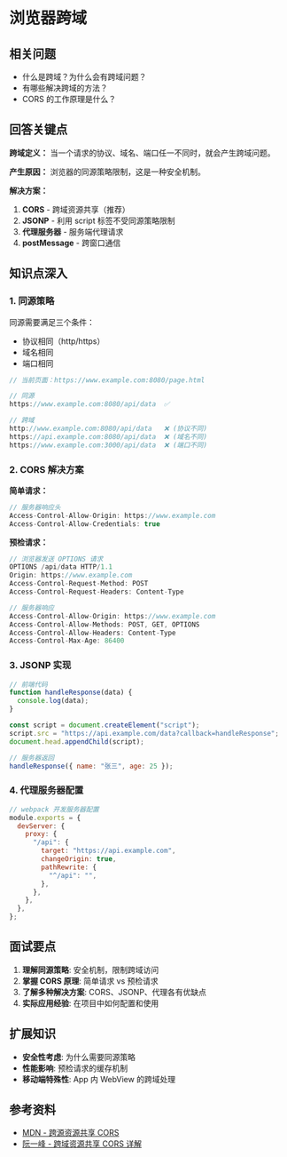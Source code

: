 # 浏览器跨域

## 相关问题

- 什么是跨域？为什么会有跨域问题？
- 有哪些解决跨域的方法？
- CORS 的工作原理是什么？

## 回答关键点

**跨域定义：** 当一个请求的协议、域名、端口任一不同时，就会产生跨域问题。

**产生原因：** 浏览器的同源策略限制，这是一种安全机制。

**解决方案：**

1. **CORS** - 跨域资源共享（推荐）
2. **JSONP** - 利用 script 标签不受同源策略限制
3. **代理服务器** - 服务端代理请求
4. **postMessage** - 跨窗口通信

## 知识点深入

### 1. 同源策略

同源需要满足三个条件：

- 协议相同（http/https）
- 域名相同
- 端口相同

```javascript
// 当前页面：https://www.example.com:8080/page.html

// 同源
https://www.example.com:8080/api/data  ✅

// 跨域
http://www.example.com:8080/api/data   ❌ (协议不同)
https://api.example.com:8080/api/data  ❌ (域名不同)
https://www.example.com:3000/api/data  ❌ (端口不同)
```

### 2. CORS 解决方案

**简单请求：**

```javascript
// 服务器响应头
Access-Control-Allow-Origin: https://www.example.com
Access-Control-Allow-Credentials: true
```

**预检请求：**

```javascript
// 浏览器发送 OPTIONS 请求
OPTIONS /api/data HTTP/1.1
Origin: https://www.example.com
Access-Control-Request-Method: POST
Access-Control-Request-Headers: Content-Type

// 服务器响应
Access-Control-Allow-Origin: https://www.example.com
Access-Control-Allow-Methods: POST, GET, OPTIONS
Access-Control-Allow-Headers: Content-Type
Access-Control-Max-Age: 86400
```

### 3. JSONP 实现

```javascript
// 前端代码
function handleResponse(data) {
  console.log(data);
}

const script = document.createElement("script");
script.src = "https://api.example.com/data?callback=handleResponse";
document.head.appendChild(script);

// 服务器返回
handleResponse({ name: "张三", age: 25 });
```

### 4. 代理服务器配置

```javascript
// webpack 开发服务器配置
module.exports = {
  devServer: {
    proxy: {
      "/api": {
        target: "https://api.example.com",
        changeOrigin: true,
        pathRewrite: {
          "^/api": "",
        },
      },
    },
  },
};
```

## 面试要点

1. **理解同源策略**: 安全机制，限制跨域访问
2. **掌握 CORS 原理**: 简单请求 vs 预检请求
3. **了解多种解决方案**: CORS、JSONP、代理各有优缺点
4. **实际应用经验**: 在项目中如何配置和使用

## 扩展知识

- **安全性考虑**: 为什么需要同源策略
- **性能影响**: 预检请求的缓存机制
- **移动端特殊性**: App 内 WebView 的跨域处理

## 参考资料

- [MDN - 跨源资源共享 CORS](https://developer.mozilla.org/zh-CN/docs/Web/HTTP/CORS)
- [阮一峰 - 跨域资源共享 CORS 详解](http://www.ruanyifeng.com/blog/2016/04/cors.html)
